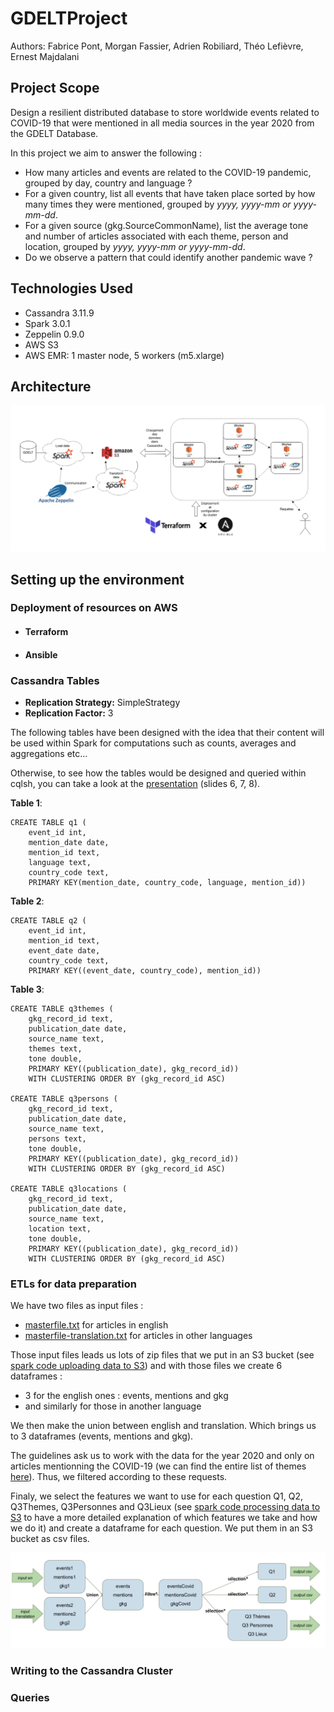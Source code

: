 # GDELTProject

Authors: Fabrice Pont, Morgan Fassier, Adrien Robiliard, Théo Lefièvre, Ernest Majdalani

## Project Scope

Design a resilient distributed database to store worldwide events related to COVID-19 that were mentioned in all media sources in the year 2020 from the GDELT Database.

In this project we aim to answer the following :

+ How many articles and events are related to the COVID-19 pandemic, grouped by day, country and language ?
+ For a given country, list all events that have taken place sorted by how many times they were mentioned, grouped by _yyyy, yyyy-mm or yyyy-mm-dd_.
+ For a given source (gkg.SourceCommonName), list the average tone and number of articles associated with each theme, person and location, grouped by _yyyy, yyyy-mm or yyyy-mm-dd_.
+ Do we observe a pattern that could identify another pandemic wave ?

## Technologies Used

+ Cassandra 3.11.9
+ Spark 3.0.1
+ Zeppelin 0.9.0
+ AWS S3
+ AWS EMR: 1 master node, 5 workers (m5.xlarge)

## Architecture

![Architecture](images/Architecture.png)

## Setting up the environment
### Deployment of resources on AWS
+ #### Terraform
+ #### Ansible

### Cassandra Tables

+ __Replication Strategy:__ SimpleStrategy
+ __Replication Factor:__ 3

The following tables have been designed with the idea that their content will be used within Spark for computations such as counts, averages and aggregations etc...

Otherwise, to see how the tables would be designed and queried within cqlsh, you can take a look at the [presentation](presentation.pdf) (slides 6, 7, 8).

__Table 1__:

    CREATE TABLE q1 (
        event_id int, 
        mention_date date, 
        mention_id text, 
        language text, 
        country_code text, 
        PRIMARY KEY(mention_date, country_code, language, mention_id))

__Table 2__:

    CREATE TABLE q2 (
        event_id int, 
        mention_id text, 
        event_date date, 
        country_code text, 
        PRIMARY KEY((event_date, country_code), mention_id))

__Table 3__:

    CREATE TABLE q3themes (
        gkg_record_id text, 
        publication_date date, 
        source_name text, 
        themes text, 
        tone double, 
        PRIMARY KEY((publication_date), gkg_record_id)) 
        WITH CLUSTERING ORDER BY (gkg_record_id ASC)

    CREATE TABLE q3persons (
        gkg_record_id text, 
        publication_date date, 
        source_name text, 
        persons text, 
        tone double, 
        PRIMARY KEY((publication_date), gkg_record_id)) 
        WITH CLUSTERING ORDER BY (gkg_record_id ASC)

    CREATE TABLE q3locations (
        gkg_record_id text, 
        publication_date date, 
        source_name text, 
        location text, 
        tone double, 
        PRIMARY KEY((publication_date), gkg_record_id)) 
        WITH CLUSTERING ORDER BY (gkg_record_id ASC)



### ETLs for data preparation

We have two files as input files :
+ [masterfile.txt](http://data.gdeltproject.org/gdeltv2/masterfilelist.txt) for articles in english
+ [masterfile-translation.txt](http://data.gdeltproject.org/gdeltv2/masterfilelist-translation.txt) for articles in other languages

Those input files leads us lots of zip files that we put in an S3 bucket (see [spark code uploading data to S3](uploadDataToS3.zpln)) and with those files we create 6 dataframes :
+ 3 for the english ones : events, mentions and gkg
+ and similarly for those in another language

We then make the union between english and translation. Which brings us to 3 dataframes (events, mentions and gkg).

The guidelines ask us to work with the data for the year 2020 and only on articles mentionning the COVID-19 (we can find the entire list of themes [here](documentation/themes.txt)). Thus, we filtered according to these requests.

Finaly, we select the features we want to use for each question Q1, Q2, Q3Themes, Q3Personnes and Q3Lieux (see [spark code processing data to S3](notebooks/processedDataToS3.zpln) to have a more detailed explanation of which features we take and how we do it) and create a dataframe for each question. We put them in an S3 bucket as csv files.

![ETL](images/ETL.png)

### Writing to the Cassandra Cluster

### Queries
